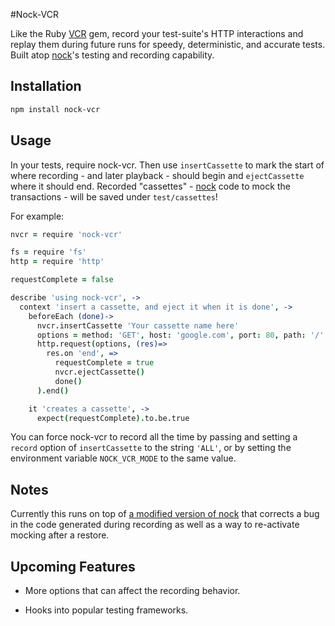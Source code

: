 #Nock-VCR

Like the Ruby [VCR][VCR] gem, record your test-suite's HTTP interactions
and replay them during future runs for speedy, deterministic, and
accurate tests. Built atop [nock][nock]'s testing and recording
capability.

## Installation

```sh
npm install nock-vcr
```

## Usage

In your tests, require nock-vcr. Then use <code>insertCassette</code> to
mark the start of where recording - and later playback - should begin
and <code>ejectCassette</code> where it should end. Recorded "cassettes"
\- [nock][nock] code to mock the transactions - will be saved under
<code>test/cassettes</code>!

For example:

```coffeescript
nvcr = require 'nock-vcr'

fs = require 'fs'
http = require 'http'

requestComplete = false

describe 'using nock-vcr', ->
  context 'insert a cassette, and eject it when it is done', ->
    beforeEach (done)->
      nvcr.insertCassette 'Your cassette name here'
      options = method: 'GET', host: 'google.com', port: 80, path: '/'
      http.request(options, (res)=>
        res.on 'end', =>
          requestComplete = true
          nvcr.ejectCassette()
          done()
      ).end()

    it 'creates a cassette', ->
      expect(requestComplete).to.be.true
```

You can force nock-vcr to record all the time by passing and setting a
<code>record</code> option of <code>insertCassette</code> to the string
<code>'ALL'</code>, or by setting the environment variable
<code>NOCK_VCR_MODE</code> to the same value.

## Notes

Currently this runs on top of [a modified version of nock][my-nock]
that corrects a bug in the code generated during recording as well as a
way to re-activate mocking after a restore.

## Upcoming Features

* More options that can affect the recording behavior.
* Hooks into popular testing frameworks.

  [my-nock]: http://github.com/rudyjahchan/nock
  [nock]: http://github.com/flatiron/nock
  [vcr]: http://github.com/vcr/vcr
